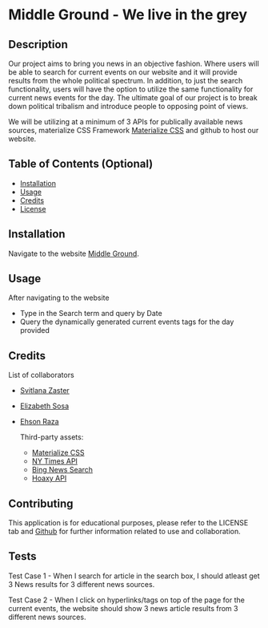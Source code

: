 # Middle Ground - We live in the grey

## Description

Our project aims to bring you news in an objective fashion. Where users will be able to search for current events on our website and it will provide results from the whole political spectrum. In addition, to just the search functionality, users will have the option to utilize the same functionality for current news events for the day. The ultimate goal of our project is to break down political tribalism and introduce people to opposing point of views.

We will be utilizing at a minimum of 3 APIs for publically available news sources, materialize CSS Framework [Materialize CSS](https://materializecss.com/) and github to host our website.

## Table of Contents (Optional)

- [Installation](#installation)
- [Usage](#usage)
- [Credits](#credits)
- [License](#license)

## Installation

Navigate to the website [Middle Ground](https://szaster.github.io/Your-Breaking-News/).

## Usage

After navigating to the website

- Type in the Search term and query by Date
- Query the dynamically generated current events tags for the day provided

## Credits

List of collaborators

- [Svitlana Zaster](https://github.com/szaster)
- [Elizabeth Sosa](https://github.com/lisasosa)
- [Ehson Raza](https://github.com/ehsonraza1)

  Third-party assets:

  - [Materialize CSS](https://materializecss.com/)
  - [NY Times API](https://api.nytimes.com/svc/search/v2/articlesearch.json?q=)
  - [Bing News Search](https://google.com/)
  - [Hoaxy API](https://google.com/)

## Contributing

This application is for educational purposes, please refer to the LICENSE tab and [Github](https://szaster.github.io/Your-Breaking-News/) for further information related to use and collaboration.

## Tests

Test Case 1 - When I search for article in the search box, I should atleast get 3 News results for 3 different news sources.

Test Case 2 - When I click on hyperlinks/tags on top of the page for the current events, the website should show 3 news article results from 3 different news sources.


